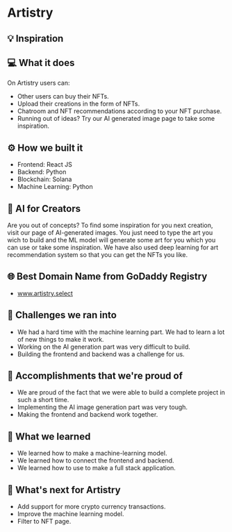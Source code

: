 # Artistry

## 💡 Inspiration

## 💻 What it does

On Artistry users can:

- Other users can buy their NFTs.
- Upload their creations in the form of NFTs.
- Chatroom and NFT recommendations according to your NFT purchase.
- Running out of ideas? Try our AI generated image page to take some inspiration.

## ⚙️ How we built it

- Frontend: React JS
- Backend: Python
- Blockchain: Solana
- Machine Learning: Python

## 🤖 AI for Creators

Are you out of concepts? To find some inspiration for you next creation, visit our page of AI-generated images. You just need to type the art you wich to build and the ML model will generate some art for you which you can use or take some inspiration. We have also used deep learning for art recommendation system so that you can get the NFTs you like.

## 🌐 Best Domain Name from GoDaddy Registry

- www.artistry.select

## 🧠 Challenges we ran into

- We had a hard time with the machine learning part. We had to learn a lot of new things to make it work.
- Working on the AI generation part was very difficult to build.
- Building the frontend and backend was a challenge for us.

## 🏅 Accomplishments that we're proud of

- We are proud of the fact that we were able to build a complete project in such a short time.
- Implementing the AI image generation part was very tough.
- Making the frontend and backend work together.

## 📖 What we learned

- We learned how to make a machine-learning model.
- We learned how to connect the frontend and backend.
- We learned how to use to make a full stack application.

## 🚀 What's next for Artistry

- Add support for more crypto currency transactions.
- Improve the machine learning model.
- Filter to NFT page.